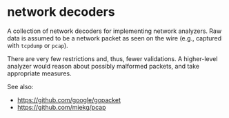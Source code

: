 # network decoders

A collection of network decoders for implementing network analyzers.  Raw data
is assumed to be a network packet as seen on the wire (e.g., captured with
`tcpdump` or `pcap`).

There are very few restrictions and, thus, fewer validations.  A higher-level
analyzer would reason about possibly malformed packets, and take appropriate
measures.

See also:
* https://github.com/google/gopacket
* https://github.com/miekg/pcap

